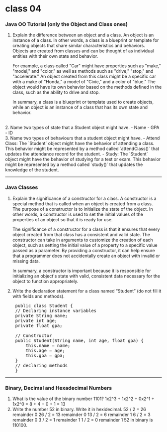 # class 04

### Java OO Tutorial (only the Object and Class ones)

1. Explain the difference between an object and a class.
   An object is an instance of a class. In other words, a class is a blueprint or template for creating objects that share similar characteristics and behaviors. Objects are created from classes and can be thought of as individual entities with their own state and behavior.

   For example, a class called "Car" might have properties such as "make," "model," and "color," as well as methods such as "drive," "stop," and "accelerate." An object created from this class might be a specific car with a make of "Honda," a model of "Civic," and a color of "blue." The object would have its own behavior based on the methods defined in the class, such as the ability to drive and stop.

   In summary, a class is a blueprint or template used to create objects, while an object is an instance of a class that has its own state and behavior.
<br>
2. Name two types of state that a Student object might have.
   -  Name
   -  GPA
   -  ID
  <br>
3. Name two types of behaviours that a student object might have.
   - Attend Class: The `Student` object might have the behavior of attending a class. This behavior might be represented by a method called `attendClass()` that updates the attendance record for the student.
   - Study: The `Student` object might have the behavior of studying for a test or exam. This behavior might be represented by a method called `study()` that updates the knowledge of the student.

------------------------------------------
### Java Classes 
1. Explain the significance of a constructor for a class.
   A constructor is a special method that is called when an object is created from a class. The purpose of a constructor is to initialize the state of the object. In other words, a constructor is used to set the initial values of the properties of an object so that it is ready for use.

   The significance of a constructor for a class is that it ensures that every object created from that class has a consistent and valid state. The constructor can take in arguments to customize the creation of each object, such as setting the initial value of a property to a specific value passed as a parameter. By providing a constructor, it can help ensure that a programmer does not accidentally create an object with invalid or missing data.

   In summary, a constructor is important because it is responsible for initializing an object's state with valid, consistent data necessary for the object to function appropriately.
   <br>
2. Write the declaration statement for a class named “Student” (do not fill it with fields and methods).
   
   <pre> public class Student {
    // Declaring instance variables
    private String name;
    private int age;
    private float gpa;
    
    // Constructor
    public Student(String name, int age, float gpa) {
        this.name = name;
        this.age = age;
        this.gpa = gpa;
    }
    // declaring methods
    }
</pre>

---------------------------
### Binary, Decimal and Hexadecimal Numbers

1. What is the value of the binary number 1101?
 1x2^3 + 1x2^2 + 0x2^1 + 1x2^0 = 8 + 4 + 0 + 1 = 13
3. Write the number 52 in binary. Write it in hexidecimal. 
 52 / 2 = 26  remainder 0
 26 / 2 = 13  remainder 0
 13 / 2 = 6   remainder 1
  6 / 2 = 3   remainder 0
  3 / 2 = 1   remainder 1
  1 / 2 = 0   remainder 1
  52 in binary is 110100.
